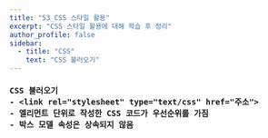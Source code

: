 ```yaml
---
title: "53_CSS 스타일 활용"
excerpt: "CSS 스타일 활용에 대해 학습 후 정리"
author_profile: false
sidebar:
  - title: "CSS"
    text: "CSS 불러오기"
---
```

<h4>
<pre>
CSS 불러오기
- &lt;link rel="stylesheet" type="text/css" href="주소"&gt;
- 엘리먼트 단위로 작성한 CSS 코드가 우선순위를 가짐
- 박스 모델 속성은 상속되지 않음
</pre>
</h4>
